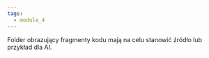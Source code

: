 ```yaml
---
tags:
  - module_4
---
```


Folder obrazujący fragmenty kodu mają na celu stanowić źródło lub przykład dla AI.